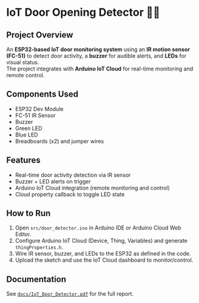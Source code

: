 # IoT Door Opening Detector 🚪🔔

## Project Overview
An **ESP32-based IoT door monitoring system** using an **IR motion sensor (FC-51)** to detect door activity, a **buzzer** for audible alerts, and **LEDs** for visual status.  
The project integrates with **Arduino IoT Cloud** for real-time monitoring and remote control.

## Components Used
- ESP32 Dev Module
- FC-51 IR Sensor
- Buzzer
- Green LED
- Blue LED
- Breadboards (x2) and jumper wires

## Features
- Real-time door activity detection via IR sensor
- Buzzer + LED alerts on trigger
- Arduino IoT Cloud integration (remote monitoring and control)
- Cloud property callback to toggle LED state

## How to Run
1. Open `src/door_detector.ino` in Arduino IDE or Arduino Cloud Web Editor.
2. Configure Arduino IoT Cloud (Device, Thing, Variables) and generate `thingProperties.h`.
3. Wire IR sensor, buzzer, and LEDs to the ESP32 as defined in the code.
4. Upload the sketch and use the IoT Cloud dashboard to monitor/control.

## Documentation
See [`docs/IoT_Door_Detector.pdf`](docs/IoT_Door_Detector.pdf) for the full report.
